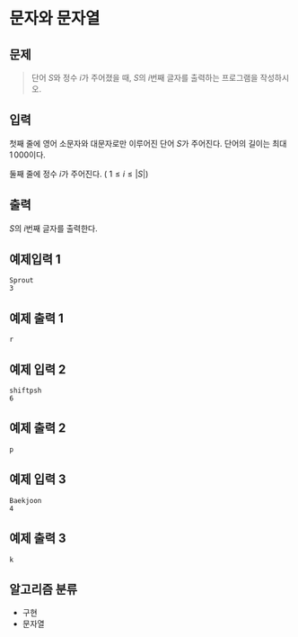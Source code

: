 # 문자와 문자열
## 문제
> 단어
$S$와 정수
$i$가 주어졌을 때,
$S$의
$i$번째 글자를 출력하는 프로그램을 작성하시오.
## 입력
첫째 줄에 영어 소문자와 대문자로만 이루어진 단어
$S$가 주어진다. 단어의 길이는 최대
$1\,000$이다.

둘째 줄에 정수
$i$가 주어진다. (
$1 \le i \le \left|S\right|$)


## 출력
$S$의
$i$번째 글자를 출력한다.

## 예제입력 1
```
Sprout
3
```
## 예제 출력 1
```
r
```
## 예제 입력 2
```
shiftpsh
6
```
## 예제 출력 2
```
p
```

## 예제 입력 3
```
Baekjoon
4
```

## 예제 출력 3
```
k
```
## 알고리즘 분류
* 구현
* 문자열